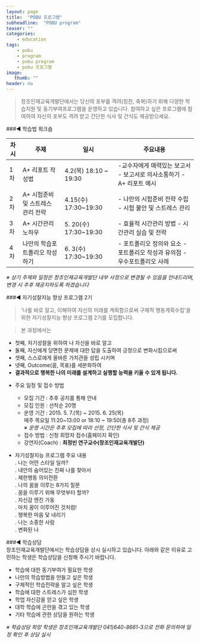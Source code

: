 ```yaml
---
layout: page
title:  "POBU 프로그램"
subheadline:  "POBU program"
teaser: ""
categories:
    - education
tags:
    - pobu
    - program
    - pobu program
    - pobu 프로그램
image:
   thumb: ""
header: no
---
```


> 창조인재교육개발단에서는 당신의 포부를 격려(칭찬, 축복)하기 위해 다양한 학습지원 및 동기부여프로그램을 운영하고 있습니다. 참여하고 싶은 프로그램에 참여하여 자신의 포부도 격려 받고 간단한 식사 및 간식도 제공받으세요.
 
###◀ 학습법 워크숍

 차시 | 주제 | 일시 | 주요내용
-------|------|------|----------
1차  | A+ 리포트 작성법 | 4.2(목) 18:10 ~ 19:30 | -교수자에게 매력있는 보고서    - 보고서로 의사소통하기      - A+ 리포트 예시
2차  | A+ 시험준비 및 스트레스 관리 전략 | 4.15(수) 17:30~19:30 | - 나만의 시험준비 전략 수립 - 시험 불안 및 스트레스 관리
3차  | A+ 시간관리 노하우 | 5. 20(수) 17:30~19:30 | - 효율적 시간관리 방법 - 시간관리 실습 및 전략
4차  | 나만의 학습포트폴리오 작성하기 | 6. 3(수) 17:30~19:30 | - 포트폴리오 정의와 요소  - 포트폴리오 작성과 유의점 -우수포트폴리오 사례

*※ 상기 주제와 일정은 창조인재교육개발단 내부 사정으로 변경될 수 있음을 안내드리며, 변경 시 추후 재공지하도록 하겠습니다*
 
###◀ 자기성찰지능 향상 프로그램 2기

> '나를 바로 알고, 이해하여 자신의 미래를 계획함으로써 구체적 행동계획수립'을 위한 자기성찰지능 향상 프로그램 2기를 모집합니다. 


> 본 과정에서는   
* 첫째,  자기성찰을 위하여 나 자신을 바로 알고   
* 둘째,  자신에게 당면한 문제에 대한 답을 도출하여 긍정으로 변화시킴으로써   
* 셋째,  스스로에게 올바른 가치관을 성립 시키며   
* 넷째,  Outcome(꿈, 목표)를 세분화하여   
* **결과적으로 행복한 나의 미래를 설계하고 실행할 능력을 키울 수 있게 됩니다.** 
  

- 주요 일정 및 접수 방법   
    - 모집 기간 : 추후 공지를 통해 안내   
    - 모집 인원 : 선착순 20명   
    - 운영 기간 : 2015. 5. 7.(목) ~ 2015. 6. 25(목)   
                 매주 목요일 11:20~13:00 or 18:10 ~ 19:50(총 8주 과정)   
                *※ 운영 시간은 추후 모집에 따라 선정, 간단한 식사 및 간식 제공* 
    - 접수 방법 : 신청 희망자 접수(홈페이지 확인)
    - 강연자(Coach) : **최정빈 연구교수(창조인재교육개발단)**
 
- 자기성찰지능 프로그램 주요 내용  
    ․ 나는 어떤 스타일 일까?  
    ․ 내안의 숨어있는 진짜 나를 찾아서  
    ․ 제한행동 의미전환   
    ․ 나의 꿈을 이루는 8가지 질문   
    ․ 꿈을 이루기 위해 무엇부터 할까?   
    ․ 자신감 엔진 가동   
    ․ 마치 꿈이 이루어진 것처럼!   
    ․ 행복한 마음 닻 내리기   
    ․ 나는 소중한 사람   
    ․ 변화된 나   

 
###◀ 학습상담   
창조인재교육개발단에서는 학습상담을 상시 실시하고 있습니다. 아래와 같은 이유로 고민하는 학생은 학습상담을 신청해 주시기 바랍니다.

  - 학습에 대한 동기부여가 필요한 학생
  - 나만의 학습방법을 만들고 싶은 학생
  - 구체적인 학습전략을 알고 싶은 학생
  - 학습에 대한 스트레스가 심한 학생
  - 학업 자신감을 얻고 싶은 학생
  - 대학 학습에 곤란을 겪고 있는 학생
  - 기타 학습에 관한 상담을 원하는 학생
  

  *※ 학습상담 희망 학생은 창조인재교육개발단 041)640-8661-3으로 전화 문의하여 일정 확인 후 상담 실시*
 
